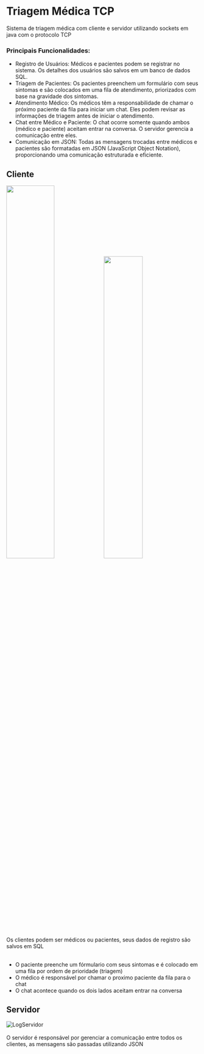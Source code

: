 # Triagem Médica TCP
Sistema de triagem médica com cliente e servidor utilizando sockets em java com o protocolo TCP

### Principais Funcionalidades:

- Registro de Usuários: Médicos e pacientes podem se registrar no sistema. Os detalhes dos usuários são salvos em um banco de dados SQL.
- Triagem de Pacientes: Os pacientes preenchem um formulário com seus sintomas e são colocados em uma fila de atendimento, priorizados com base na gravidade dos sintomas.
- Atendimento Médico: Os médicos têm a responsabilidade de chamar o próximo paciente da fila para iniciar um chat. Eles podem revisar as informações de triagem antes de iniciar o atendimento.
- Chat entre Médico e Paciente: O chat ocorre somente quando ambos (médico e paciente) aceitam entrar na conversa. O servidor gerencia a comunicação entre eles.
- Comunicação em JSON: Todas as mensagens trocadas entre médicos e pacientes são formatadas em JSON (JavaScript Object Notation), proporcionando uma comunicação estruturada e eficiente.

## Cliente
<p float="left" width="100%">
  <img src="https://user-images.githubusercontent.com/51832038/216794291-3a96e6e2-e28b-4c78-a0ef-ea5d8f64cf84.png" width="50%">    
  <img src="https://user-images.githubusercontent.com/51832038/216794191-d3b0e63f-e93b-4ad9-9df4-72af85c26343.png" width="45%">
</p>
Os clientes podem ser médicos ou pacientes, seus dados de registro são salvos em SQL <br><br>

- O paciente preenche um fórmulario com seus sintomas e é colocado em uma fila por ordem de prioridade (triagem) <br>
- O médico é responsável por chamar o proximo paciente da fila para o chat <br>
- O chat acontece quando os dois lados aceitam entrar na conversa

## Servidor
![LogServidor](https://user-images.githubusercontent.com/51832038/216794653-235afd16-ff73-4b9c-8b63-96a3ddd31f5f.png) <br><br>
O servidor é responsável por gerenciar a comunicação entre todos os clientes, as mensagens são passadas utilizando JSON
